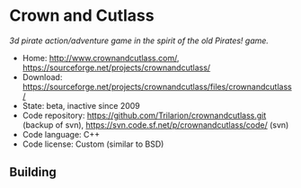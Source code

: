 # Crown and Cutlass

_3d pirate action/adventure game in the spirit of the old Pirates! game._

- Home: http://www.crownandcutlass.com/, https://sourceforge.net/projects/crownandcutlass/
- Download: https://sourceforge.net/projects/crownandcutlass/files/crownandcutlass/
- State: beta, inactive since 2009
- Code repository: https://github.com/Trilarion/crownandcutlass.git (backup of svn), https://svn.code.sf.net/p/crownandcutlass/code/ (svn)
- Code language: C++
- Code license: Custom (similar to BSD)

## Building


